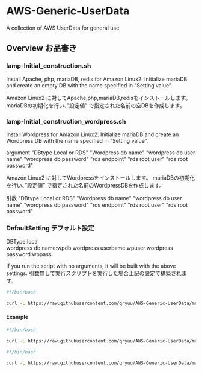 # AWS-Generic-UserData

A collection of AWS UserData for general use

## Overview お品書き

### lamp-Initial_construction.sh

Install Apache, php, mariaDB, redis for Amazon Linux2.
Initialize mariaDB and create an empty DB with the name specified in “Setting value”.

Amazon Linux2 に対してApache,php,mariaDB,redisをインストールします。
mariaDBの初期化を行い、”設定値” で指定された名前の空DBを作成します。

### lamp-Initial_construction_wordpress.sh

Install Wordpress for Amazon Linux2.
Initialize mariaDB and create an Wordpress DB with the name specified in “Setting value”.
  
argument "DBtype Local or RDS" "Wordpress db name" "wordpress db user name" "wordpress db password" "rds endpoint" "rds root user" "rds root password"  

Amazon Linux2 に対してWordpressをインストールします。
mariaDBの初期化を行い、”設定値” で指定された名前のWordpressDBを作成します。  
  
引数 "DBtype Local or RDS" "Wordpress db name" "wordpress db user name" "wordpress db password" "rds endpoint" "rds root user" "rds root password"  

### DefaultSetting デフォルト設定

DBType:local  
wordpress db name:wpdb
wordpress userbame:wpuser
wordpress password:wppass

If you run the script with no arguments, it will be built with the above settings.
引数無しで実行スクリプトを実行した場合上記の設定で構築されます。

```sh UserData
#!/bin/bash  
  
curl -L https://raw.githubusercontent.com/qryuu/AWS-Generic-UserData/master/lamp-Initial_construction_wordpress.sh | bash
```

#### Example

```sh UserData local
#!/bin/bash  
  
curl -L https://raw.githubusercontent.com/qryuu/AWS-Generic-UserData/master/lamp-Initial_construction_wordpress.sh | bash -s local wordpressdb wpdbuser passw0rd
```

```sh UserData RDS
#!/bin/bash  
  
curl -L https://raw.githubusercontent.com/qryuu/AWS-Generic-UserData/master/lamp-Initial_construction_wordpress.sh | bash -s RDS wordpressdb wpdbuser passw0rd wrodpress.example.ap-northeast-1.rds.amazon.com:3306 root rdspassword
```
